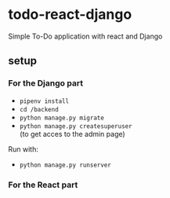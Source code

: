 # todo-react-django
Simple To-Do application with react and Django

## setup   
### For the Django part
- `pipenv install`
- `cd /backend`
- `python manage.py migrate`
- `python manage.py createsuperuser`   
(to get acces to the admin page)

Run with: 
- `python manage.py runserver`

### For the React part